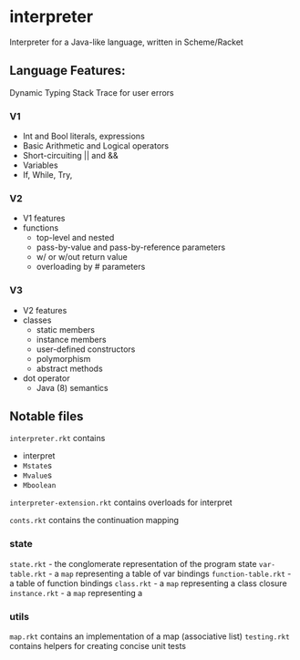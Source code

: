 # interpreter

Interpreter for a Java-like language, written in Scheme/Racket

## Language Features:
Dynamic Typing
Stack Trace for user errors

### V1
- Int and Bool literals, expressions
- Basic Arithmetic and Logical operators
- Short-circuiting || and &&
- Variables
- If, While, Try, 

### V2
- V1 features
- functions
  - top-level and nested
  - pass-by-value and pass-by-reference parameters
  - w/ or w/out return value
  - overloading by # parameters

### V3
- V2 features
- classes
  - static members
  - instance members
  - user-defined constructors
  - polymorphism
  - abstract methods
- dot operator
  - Java (8) semantics

## Notable files

`interpreter.rkt` contains 
 - interpret
 - `Mstate`s
 - `Mvalue`s
 - `Mboolean`

`interpreter-extension.rkt` contains overloads for interpret

`conts.rkt` contains the continuation mapping

### state
`state.rkt` - the conglomerate representation of the program state
`var-table.rkt` - a `map` representing a table of var bindings
`function-table.rkt` - a table of function bindings
`class.rkt` - a `map` representing a class closure
`instance.rkt` - a `map` representing a 


### utils
`map.rkt` contains an implementation of a map (associative list)
`testing.rkt` contains helpers for creating concise unit tests


